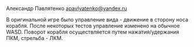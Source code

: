 Александр Павлятенко apavlyatenko@yandex.ru

В оригинальной игре было управление вида - движение в сторону носа корабля. После некоторых тестов управление изменено на обычное WASD.
Поворот корабля осуществляется путем нажатия/удержания ПКМ, стрельба - ЛКМ.
